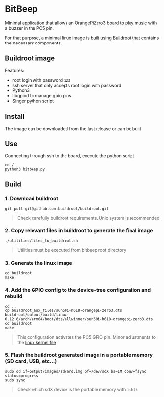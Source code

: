 # BitBeep

Minimal application that allows an OrangePiZero3 board to play music with a buzzer in the PC5 pin.


For that purpose, a minimal linux image is built using [Buildroot](https://github.com/buildroot/buildroot) that contains the necessary components.

## Buildroot image
Features:
- root login with password `123`
- ssh server that only accepts root login with password
- Python3
- libgpiod to manage gpio pins
- Singer python script

## Install

The image can be downloaded from the last release or can be built

## Use
Connecting through ssh to the board, execute the python script

```
cd /
python3 bitbeep.py
```

## Build

### 1. Download buildroot
```
git pull git@github.com:buildroot/buildroot.git
```
> Check carefully buildroot requirements. Unix system is recommended

### 2. Copy relevant files in buildroot to generate the final image
```
./utilities/files_to_buildroot.sh
```
> Utilities must be executed from bitbeep root directory

### 3. Generate the linux image
```
cd buildroot
make
```

### 4. Add the GPIO config to the device-tree configuration and rebuild
```
cd ..
cp buildroot_aux_files/sun50i-h618-orangepi-zero3.dts buildroot/output/build/linux-6.12.6/arch/arm64/boot/dts/allwinner/sun50i-h618-orangepi-zero3.dts
cd buildroot
make
```
> This configuration activates the PC5 GPIO pin. Minor adjustments to the [linux kernel file](https://github.com/torvalds/linux/blob/master/arch/arm64/boot/dts/allwinner/sun50i-h618-orangepi-zero3.dts)

### 5. Flash the buildroot generated image in a portable memory (SD card, USB, etc...)
```
sudo dd if=output/images/sdcard.img of=/dev/sdX bs=1M conv=fsync status=progress
sudo sync
```
> Check which sdX device is the portable memory with `lsblk`
